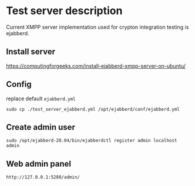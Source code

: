 # Test server description
Current XMPP server implementation used for crypton integration testing is ejabberd.

## Install server
https://computingforgeeks.com/install-ejabberd-xmpp-server-on-ubuntu/

## Config
replace default `ejabberd.yml`
```
sudo cp ./test_server_ejabberd.yml /opt/ejabberd/conf/ejabberd.yml
```

## Create admin user
```
sudo /opt/ejabberd-20.04/bin/ejabberdctl register admin localhost admin
```

## Web admin panel
```
http://127.0.0.1:5280/admin/
```
